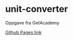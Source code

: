 # unit-converter


Oppgave fra GetAcademy

[Github Pages link](https://tobiasrefsholt.github.io/unit-converter/)
